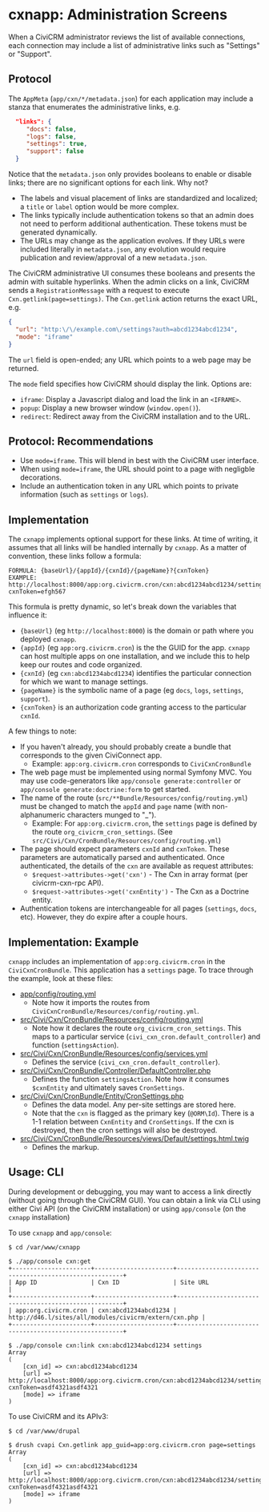 # cxnapp: Administration Screens

When a CiviCRM administrator reviews the list of available connections, each
connection may include a list of administrative links such as "Settings" or
"Support".

## Protocol

The `AppMeta` (`app/cxn/*/metadata.json`) for each application may include a stanza that enumerates
the administrative links, e.g.

```json
  "links": {
     "docs": false,
     "logs": false,
     "settings": true,
     "support": false
  }
```

Notice that the `metadata.json` only provides booleans to enable or disable links; there are no
significant options for each link.  Why not?

 * The labels and visual placement of links are standardized and localized; a `title`
   or `label` option would be more complex.
 * The links typically include authentication tokens so that an admin does not need
   to perform additional authentication. These tokens must be generated dynamically.
 * The URLs may change as the application evolves. If they URLs were included literally in
   `metadata.json`, any evolution would require publication and review/approval of a new
   `metadata.json`.

The CiviCRM administrative UI consumes these booleans and presents the admin with suitable
hyperlinks.  When the admin clicks on a link, CiviCRM sends a `RegistrationMessage` with a request
to execute `Cxn.getlink(page=settings)`.  The `Cxn.getlink` action returns the exact URL, e.g.

```json
{
  "url": "http:\/\/example.com\/settings?auth=abcd1234abcd1234",
  "mode": "iframe"
}
```

The `url` field is open-ended; any URL which points to a web page may be returned.

The `mode` field specifies how CiviCRM should display the link. Options are:

 * `iframe`: Display a Javascript dialog and load the link in an `<IFRAME>`.
 * `popup`: Display a new browser window (`window.open()`).
 * `redirect`: Redirect away from the CiviCRM installation and to the URL.

## Protocol: Recommendations

 * Use `mode=iframe`. This will blend in best with the CiviCRM user interface.
 * When using `mode=iframe`, the URL should point to a page with negligble decorations.
 * Include an authentication token in any URL which points to private information
   (such as `settings` or `logs`).

## Implementation

The `cxnapp` implements optional support for these links. At time of writing, it assumes
that all links will be handled internally by `cxnapp`. As a matter of convention, these
links follow a formula:

```
FORMULA: {baseUrl}/{appId}/{cxnId}/{pageName}?{cxnToken}
EXAMPLE: http://localhost:8000/app:org.civicrm.cron/cxn:abcd1234abcd1234/settings?cxnToken=efgh567
```

This formula is pretty dynamic, so let's break down the variables that influence it:

 * `{baseUrl}` (eg `http://localhost:8000`) is the domain or path where you deployed `cxnapp`.
 * `{appId}` (eg `app:org.civicrm.cron`) is the the GUID for the app.
   `cxnapp` can host multiple apps on one installation, and we include
   this to help keep our routes and code organized.
 * `{cxnId}` (eg `cxn:abcd1234abcd1234`) identifies the particular connection for which
   we want to manage settings.
 * `{pageName}` is the symbolic name of a page (eg `docs`, `logs`, `settings`, `support`).
 * `{cxnToken}` is an authorization code granting access to the particular `cxnId`.

A few things to note:

 * If you haven't already, you should probably create a bundle that corresponds to the
   given CiviConnect app.
     * Example: `app:org.civicrm.cron` corresponds to `CiviCxnCronBundle`
 * The web page must be implemented using normal Symfony MVC. You may use code-generators
   like `app/console generate:controller` or `app/console generate:doctrine:form` to
   get started.
 * The name of the route (`src/**Bundle/Resources/config/routing.yml`) must be changed to match
   the `appId` and `page` name (with non-alphanumeric characters munged to "_").
     * Example: For `app:org.civicrm.cron`, the `settings` page is defined by the route
       `org_civicrm_cron_settings`. (See `src/Civi/Cxn/CronBundle/Resources/config/routing.yml`)
 * The page should expect parameters `cxnId` and `cxnToken`. These parameters are automatically
   parsed and authenticated. Once authenticated, the details of the `cxn` are available as
   request attributes:
     * `$request->attributes->get('cxn')` - The Cxn in array format (per civicrm-cxn-rpc API).
     * `$request->attributes->get('cxnEntity')` - The Cxn as a Doctrine entity.
 * Authentication tokens are interchangeable for all pages (`settings`, `docs`, etc). However,
   they do expire after a couple hours.

## Implementation: Example

`cxnapp` includes an implementation of `app:org.civicrm.cron` in the `CiviCxnCronBundle`. This
application has a `settings` page. To trace through the example, look at these files:

 * [app/config/routing.yml](../app/config/routing.yml)
   * Note how it imports the routes from `CiviCxnCronBundle/Resources/config/routing.yml`.
 * [src/Civi/Cxn/CronBundle/Resources/config/routing.yml](../src/Civi/Cxn/CronBundle/Resources/config/routing.yml)
   * Note how it declares the route `org_civicrm_cron_settings`. This maps to a particular service
     (`civi_cxn_cron.default_controller`) and function (`settingsAction`).
 * [src/Civi/Cxn/CronBundle/Resources/config/services.yml](../src/Civi/Cxn/CronBundle/Resources/config/services.yml)
   * Defines the service (`civi_cxn_cron.default_controller`).
 * [src/Civi/Cxn/CronBundle/Controller/DefaultController.php](../src/Civi/Cxn/CronBundle/Controller/DefaultController.php)
   * Defines the function `settingsAction`. Note how it consumes `$cxnEntity` and ultimately saves `CronSettings`.
 * [src/Civi/Cxn/CronBundle/Entity/CronSettings.php](../src/Civi/Cxn/CronBundle/Entity/CronSettings.php)
   * Defines the data model. Any per-site settings are stored here.
   * Note that the `cxn` is flagged as the primary key (`@ORM\Id`). There is a 1-1 relation between `CxnEntity`
     and `CronSettings`. If the cxn is destroyed, then the cron settings will also be destroyed.
 * [src/Civi/Cxn/CronBundle/Resources/views/Default/settings.html.twig](../src/Civi/Cxn/CronBundle/Resources/views/Default/settings.html.twig)
   * Defines the markup.

## Usage: CLI

During development or debugging, you may want to access a link directly (without going through the
CiviCRM GUI). You can obtain a link via CLI using either Civi API (on the CiviCRM installation) or
using `app/console` (on the `cxnapp` installation)

To use `cxnapp` and `app/console`:

```
$ cd /var/www/cxnapp

$ ./app/console cxn:get
+----------------------+----------------------+-------------------------------------------------------+
| App ID               | Cxn ID               | Site URL                                              |
+----------------------+----------------------+-------------------------------------------------------+
| app:org.civicrm.cron | cxn:abcd1234abcd1234 | http://d46.l/sites/all/modules/civicrm/extern/cxn.php |
+----------------------+----------------------+-------------------------------------------------------+

$ ./app/console cxn:link cxn:abcd1234abcd1234 settings
Array
(
    [cxn_id] => cxn:abcd1234abcd1234
    [url] => http://localhost:8000/app:org.civicrm.cron/cxn:abcd1234abcd1234/settings?cxnToken=asdf4321asdf4321
    [mode] => iframe
)
```

To use CiviCRM and its APIv3:

```
$ cd /var/www/drupal

$ drush cvapi Cxn.getlink app_guid=app:org.civicrm.cron page=settings
Array
(
    [cxn_id] => cxn:abcd1234abcd1234
    [url] => http://localhost:8000/app:org.civicrm.cron/cxn:abcd1234abcd1234/settings?cxnToken=asdf4321asdf4321
    [mode] => iframe
)
```
